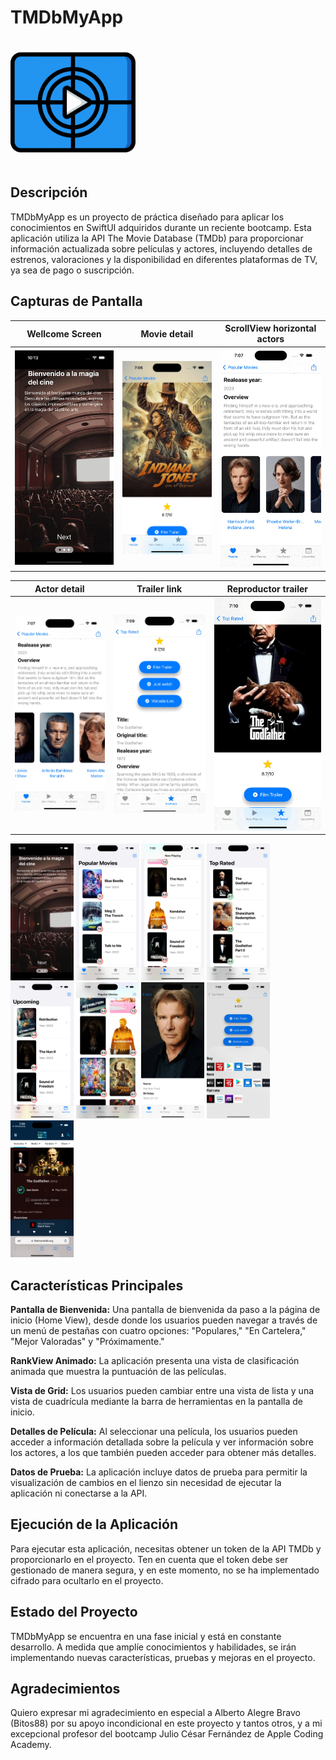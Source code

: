 # TMDbMyApp

<img src="AppPreviewImages/apIcon_movie.png" alt="apIcon" width="200" height="200">

## Descripción
TMDbMyApp es un proyecto de práctica diseñado para aplicar los conocimientos en SwiftUI adquiridos durante un reciente bootcamp. Esta aplicación utiliza la API The Movie Database (TMDb) para proporcionar información actualizada sobre películas y actores, incluyendo detalles de estrenos, valoraciones y la disponibilidad en diferentes plataformas de TV, ya sea de pago o suscripción.

## Capturas de Pantalla

| Wellcome Screen | Movie detail | ScrollView horizontal actors |
|-----------------|--------------|------------------------------|
| ![Wellcome Screen](AppPreviewImages/WellcomeScreen.gif) | ![Movie detail](AppPreviewImages/Gif1.gif) | ![ScrollView horizontal actors](AppPreviewImages/Gif2.gif) |

| Actor detail | Trailer link | Reproductor trailer |
|--------------|--------------|---------------------|
| ![Actor detail](AppPreviewImages/Gif3.gif) | ![Trailer link](AppPreviewImages/Gif4.gif) | ![Reproductor trailer](AppPreviewImages/Gif5.gif) |




<img src="AppPreviewImages/WellcomeScreen_image.png" alt="Captura1" width="20%">
<img src="AppPreviewImages/Captura1.png" alt="Captura1" width="20%">
<img src="AppPreviewImages/Captura2.png" alt="Captura2" width="20%">
<img src="AppPreviewImages/Captura3.png" alt="Captura3" width="20%">
<img src="AppPreviewImages/Captura4.png" alt="Captura4" width="20%">
<img src="AppPreviewImages/Captura5.png" alt="Captura5" width="20%">
<img src="AppPreviewImages/Captura6.png" alt="Captura6" width="20%">
<img src="AppPreviewImages/Captura7.png" alt="Captura7" width="20%">
<img src="AppPreviewImages/Captura8.png" alt="Captura8" width="20%">


## Características Principales
**Pantalla de Bienvenida:** Una pantalla de bienvenida da paso a la página de inicio (Home View), desde donde los usuarios pueden navegar a través de un menú de pestañas con cuatro opciones: "Populares," "En Cartelera," "Mejor Valoradas" y "Próximamente."

**RankView Animado:** La aplicación presenta una vista de clasificación animada que muestra la puntuación de las películas.

**Vista de Grid:** Los usuarios pueden cambiar entre una vista de lista y una vista de cuadrícula mediante la barra de herramientas en la pantalla de inicio.

**Detalles de Película:** Al seleccionar una película, los usuarios pueden acceder a información detallada sobre la película y ver información sobre los actores, a los que también pueden acceder para obtener más detalles.

**Datos de Prueba:** La aplicación incluye datos de prueba para permitir la visualización de cambios en el lienzo sin necesidad de ejecutar la aplicación ni conectarse a la API.


## Ejecución de la Aplicación
Para ejecutar esta aplicación, necesitas obtener un token de la API TMDb y proporcionarlo en el proyecto. Ten en cuenta que el token debe ser gestionado de manera segura, y en este momento, no se ha implementado cifrado para ocultarlo en el proyecto. 

## Estado del Proyecto
TMDbMyApp se encuentra en una fase inicial y está en constante desarrollo. A medida que amplíe conocimientos y habilidades, se irán implementando nuevas características, pruebas y mejoras en el proyecto.

## Agradecimientos
Quiero expresar mi agradecimiento en especial a Alberto Alegre Bravo (Bitos88) por su apoyo incondicional en este proyecto y tantos otros, y a mi excepcional profesor del bootcamp Julio César Fernández de Apple Coding Academy.


